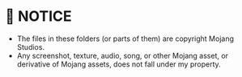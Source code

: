 # 🚨 NOTICE

- The files in these folders (or parts of them) are copyright Mojang Studios.
- Any screenshot, texture, audio, song, or other Mojang asset, or derivative of Mojang assets, does not fall under my property.
